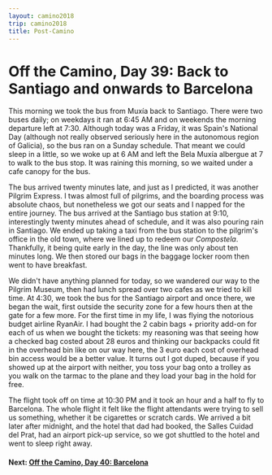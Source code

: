 ```yaml
---
layout: camino2018
trip: camino2018
title: Post-Camino
---
```


# Off the Camino, Day 39: Back to Santiago and onwards to Barcelona

This morning we took the bus from Mux&iacute;a back to Santiago. There were two buses daily; on weekdays it ran at 6:45 AM and on weekends the morning departure left at 7:30. Although today was a Friday, it was Spain's National Day (although not really observed seriously here in the autonomous region of Galicia), so the bus ran on a Sunday schedule. That meant we could sleep in a little, so we woke up at 6 AM and left the Bela Mux&iacute;a albergue at 7 to walk to the bus stop. It was raining this morning, so we waited under a cafe canopy for the bus.

The bus arrived twenty minutes late, and just as I predicted, it was another Pilgrim Express. I twas almost full of pilgrims, and the boarding process was absolute chaos, but nonetheless we got our seats and I napped for the entire journey. The bus arrived at the Santiago bus station at 9:10, interestingly twenty minutes ahead of schedule, and it was also pouring rain in Santiago. We ended up taking a taxi from the bus station to the pilgrim's office in the old town, where we lined up to redeem our *Compostela*. Thankfully, it being quite early in the day, the line was only about ten minutes long. We then stored our bags in the baggage locker room then went to have breakfast.

We didn't have anything planned for today, so we wandered our way to the Pilgrim Museum, then had lunch spread over two cafes as we tried to kill time. At 4:30, we took the bus for the Santiago airport and once there, we began the wait, first outside the security zone for a few hours then at the gate for a few more. For the first time in my life, I was flying the notorious budget airline RyanAir. I had bought the 2 cabin bags + priority add-on for each of us when we bought the tickets: my reasoning was that seeing how a checked bag costed about 28 euros and thinking our backpacks could fit in the overhead bin like on our way here, the 3 euro each cost of overhead bin access would be a better value. It turns out I got duped, because if you showed up at the airport with neither, you toss your bag onto a trolley as you walk on the tarmac to the plane and they load your bag in the hold for free.

The flight took off on time at 10:30 PM and it took an hour and a half to fly to Barcelona. The whole flight it felt like the flight attendants were trying to sell us something, whether it be cigarettes or scratch cards. We arrived a bit later after midnight, and the hotel that dad had booked, the Salles Cuidad del Prat, had an airport pick-up service, so we got shuttled to the hotel and went to sleep right away.

#### Next: [Off the Camino, Day 40: Barcelona](/2018/10/12/camino40.html)